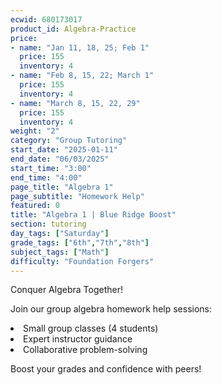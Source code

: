```yaml
---
ecwid: 680173017
product_id: Algebra-Practice
price:
- name: "Jan 11, 18, 25; Feb 1"
  price: 155
  inventory: 4
- name: "Feb 8, 15, 22; March 1"
  price: 155
  inventory: 4
- name: "March 8, 15, 22, 29"
  price: 155
  inventory: 4
weight: "2"
category: "Group Tutoring"
start_date: "2025-01-11"
end_date: "06/03/2025"
start_time: "3:00"
end_time: "4:00"
page_title: "Algebra 1"
page_subtitle: "Homework Help"
featured: 0
title: "Algebra 1 | Blue Ridge Boost"
section: tutoring
day_tags: ["Saturday"]
grade_tags: ["6th","7th","8th"]
subject_tags: ["Math"]
difficulty: "Foundation Forgers"
---
```

<p>Conquer Algebra Together!</p><p>Join our group algebra homework help sessions:</p><li> Small group classes (4 students)</li><li>Expert instructor guidance</li><li>Collaborative problem-solving</li><p>Boost your grades and confidence with peers!</p>
